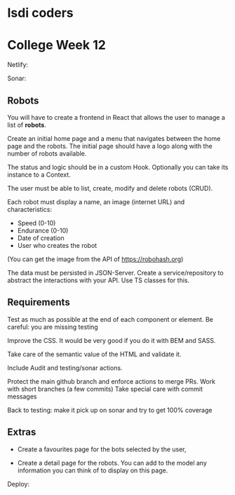 # Isdi coders

# College Week 12

Netlify: 

Sonar: 

## Robots

You will have to create a frontend in React that allows the user to manage a list of **robots**.

Create an initial home page and a menu that navigates between the home page and the robots.
The initial page should have a logo along with the number of robots available.

The status and logic should be in a custom Hook. Optionally you can take its instance to a Context.

The user must be able to list, create, modify and delete robots (CRUD).

Each robot must display a name, an image (internet URL) and characteristics:

- Speed (0-10)
- Endurance (0-10)
- Date of creation
- User who creates the robot

(You can get the image from the API of https://robohash.org)

The data must be persisted in JSON-Server.
Create a service/repository to abstract the interactions with your API.
Use TS classes for this.

## Requirements

Test as much as possible at the end of each component or element.
Be careful: you are missing testing

Improve the CSS. It would be very good if you do it with BEM and SASS.

Take care of the semantic value of the HTML and validate it.

Include Audit and testing/sonar actions.

Protect the main github branch and enforce actions to merge PRs.
Work with short branches (a few commits)
Take special care with commit messages

Back to testing: make it pick up on sonar and try to get 100% coverage

## Extras

- Create a favourites page for the bots selected by the user,

- Create a detail page for the robots.
    You can add to the model any information you can think of to display on this page.

Deploy: 
